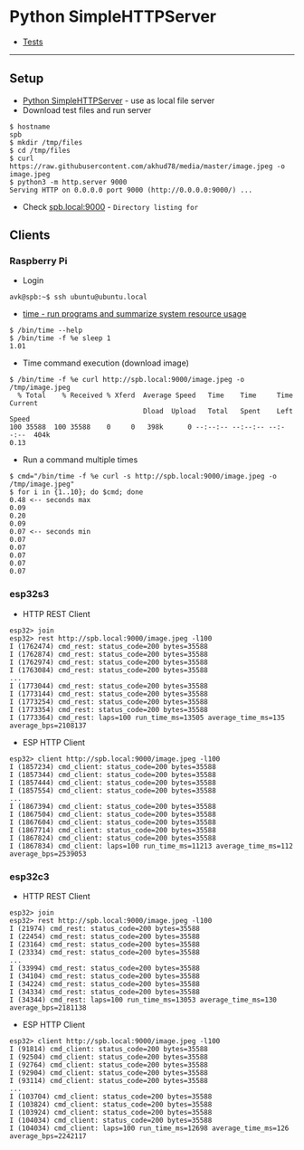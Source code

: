 # Python SimpleHTTPServer

- [Tests](tests.md)

---

## Setup
- [Python SimpleHTTPServer](https://www.digitalocean.com/community/tutorials/python-simplehttpserver-http-server) - use as local file server
- Download test files and run server
```
$ hostname
spb
$ mkdir /tmp/files
$ cd /tmp/files
$ curl https://raw.githubusercontent.com/akhud78/media/master/image.jpeg -o image.jpeg
$ python3 -m http.server 9000
Serving HTTP on 0.0.0.0 port 9000 (http://0.0.0.0:9000/) ...
```
- Check [spb.local:9000](http://spb.local:9000/) - `Directory listing for`

## Clients
### Raspberry Pi
- Login
```
avk@spb:~$ ssh ubuntu@ubuntu.local
```
- [time - run programs and summarize system resource usage](https://manpages.ubuntu.com/manpages/jammy/man1/time.1.html)
```
$ /bin/time --help
$ /bin/time -f %e sleep 1
1.01
```
- Time command execution (download image)
```
$ /bin/time -f %e curl http://spb.local:9000/image.jpeg -o /tmp/image.jpeg
  % Total    % Received % Xferd  Average Speed   Time    Time     Time  Current
                                 Dload  Upload   Total   Spent    Left  Speed
100 35588  100 35588    0     0   398k      0 --:--:-- --:--:-- --:--:--  404k
0.13
```
- Run a command multiple times
```
$ cmd="/bin/time -f %e curl -s http://spb.local:9000/image.jpeg -o /tmp/image.jpeg"
$ for i in {1..10}; do $cmd; done
0.48 <-- seconds max
0.09
0.20
0.09
0.07 <-- seconds min
0.07
0.07
0.07
0.07
0.07
```

### esp32s3
- HTTP REST Client
```
esp32> join
esp32> rest http://spb.local:9000/image.jpeg -l100
I (1762474) cmd_rest: status_code=200 bytes=35588
I (1762874) cmd_rest: status_code=200 bytes=35588
I (1762974) cmd_rest: status_code=200 bytes=35588
I (1763084) cmd_rest: status_code=200 bytes=35588
...
I (1773044) cmd_rest: status_code=200 bytes=35588
I (1773144) cmd_rest: status_code=200 bytes=35588
I (1773254) cmd_rest: status_code=200 bytes=35588
I (1773354) cmd_rest: status_code=200 bytes=35588
I (1773364) cmd_rest: laps=100 run_time_ms=13505 average_time_ms=135 average_bps=2108137
```
- ESP HTTP Client
```
esp32> client http://spb.local:9000/image.jpeg -l100
I (1857234) cmd_client: status_code=200 bytes=35588
I (1857344) cmd_client: status_code=200 bytes=35588
I (1857444) cmd_client: status_code=200 bytes=35588
I (1857554) cmd_client: status_code=200 bytes=35588
...
I (1867394) cmd_client: status_code=200 bytes=35588
I (1867504) cmd_client: status_code=200 bytes=35588
I (1867604) cmd_client: status_code=200 bytes=35588
I (1867714) cmd_client: status_code=200 bytes=35588
I (1867824) cmd_client: status_code=200 bytes=35588
I (1867834) cmd_client: laps=100 run_time_ms=11213 average_time_ms=112 average_bps=2539053
```
### esp32c3
- HTTP REST Client
```
esp32> join
esp32> rest http://spb.local:9000/image.jpeg -l100
I (21974) cmd_rest: status_code=200 bytes=35588
I (22454) cmd_rest: status_code=200 bytes=35588
I (23164) cmd_rest: status_code=200 bytes=35588
I (23334) cmd_rest: status_code=200 bytes=35588
...
I (33994) cmd_rest: status_code=200 bytes=35588
I (34104) cmd_rest: status_code=200 bytes=35588
I (34224) cmd_rest: status_code=200 bytes=35588
I (34334) cmd_rest: status_code=200 bytes=35588
I (34344) cmd_rest: laps=100 run_time_ms=13053 average_time_ms=130 average_bps=2181138
```
- ESP HTTP Client
```
esp32> client http://spb.local:9000/image.jpeg -l100
I (91814) cmd_client: status_code=200 bytes=35588
I (92504) cmd_client: status_code=200 bytes=35588
I (92764) cmd_client: status_code=200 bytes=35588
I (92904) cmd_client: status_code=200 bytes=35588
I (93114) cmd_client: status_code=200 bytes=35588
...
I (103704) cmd_client: status_code=200 bytes=35588
I (103824) cmd_client: status_code=200 bytes=35588
I (103924) cmd_client: status_code=200 bytes=35588
I (104034) cmd_client: status_code=200 bytes=35588
I (104034) cmd_client: laps=100 run_time_ms=12698 average_time_ms=126 average_bps=2242117
```